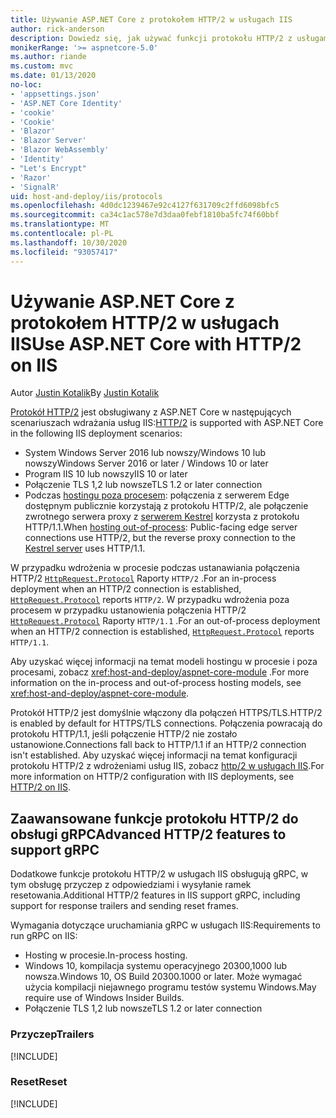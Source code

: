 ```yaml
---
title: Używanie ASP.NET Core z protokołem HTTP/2 w usługach IIS
author: rick-anderson
description: Dowiedz się, jak używać funkcji protokołu HTTP/2 z usługami IIS.
monikerRange: '>= aspnetcore-5.0'
ms.author: riande
ms.custom: mvc
ms.date: 01/13/2020
no-loc:
- 'appsettings.json'
- 'ASP.NET Core Identity'
- 'cookie'
- 'Cookie'
- 'Blazor'
- 'Blazor Server'
- 'Blazor WebAssembly'
- 'Identity'
- "Let's Encrypt"
- 'Razor'
- 'SignalR'
uid: host-and-deploy/iis/protocols
ms.openlocfilehash: 4d0dc1239467e92c4127f631709c2ffd6098bfc5
ms.sourcegitcommit: ca34c1ac578e7d3daa0febf1810ba5fc74f60bbf
ms.translationtype: MT
ms.contentlocale: pl-PL
ms.lasthandoff: 10/30/2020
ms.locfileid: "93057417"
---
```

# <a name="use-aspnet-core-with-http2-on-iis"></a><span data-ttu-id="66c98-103">Używanie ASP.NET Core z protokołem HTTP/2 w usługach IIS</span><span class="sxs-lookup"><span data-stu-id="66c98-103">Use ASP.NET Core with HTTP/2 on IIS</span></span>

<span data-ttu-id="66c98-104">Autor [Justin Kotalik](https://github.com/jkotalik)</span><span class="sxs-lookup"><span data-stu-id="66c98-104">By [Justin Kotalik](https://github.com/jkotalik)</span></span>

<span data-ttu-id="66c98-105">[Protokół HTTP/2](https://httpwg.org/specs/rfc7540.html) jest obsługiwany z ASP.NET Core w następujących scenariuszach wdrażania usług IIS:</span><span class="sxs-lookup"><span data-stu-id="66c98-105">[HTTP/2](https://httpwg.org/specs/rfc7540.html) is supported with ASP.NET Core in the following IIS deployment scenarios:</span></span>

* <span data-ttu-id="66c98-106">System Windows Server 2016 lub nowszy/Windows 10 lub nowszy</span><span class="sxs-lookup"><span data-stu-id="66c98-106">Windows Server 2016 or later / Windows 10 or later</span></span>
* <span data-ttu-id="66c98-107">Program IIS 10 lub nowszy</span><span class="sxs-lookup"><span data-stu-id="66c98-107">IIS 10 or later</span></span>
* <span data-ttu-id="66c98-108">Połączenie TLS 1,2 lub nowsze</span><span class="sxs-lookup"><span data-stu-id="66c98-108">TLS 1.2 or later connection</span></span>
* <span data-ttu-id="66c98-109">Podczas [hostingu poza procesem](xref:host-and-deploy/iis/index#out-of-process-hosting-model): połączenia z serwerem Edge dostępnym publicznie korzystają z protokołu HTTP/2, ale połączenie zwrotnego serwera proxy z [serwerem Kestrel](xref:fundamentals/servers/kestrel) korzysta z protokołu HTTP/1.1.</span><span class="sxs-lookup"><span data-stu-id="66c98-109">When [hosting out-of-process](xref:host-and-deploy/iis/index#out-of-process-hosting-model): Public-facing edge server connections use HTTP/2, but the reverse proxy connection to the [Kestrel server](xref:fundamentals/servers/kestrel) uses HTTP/1.1.</span></span>

<span data-ttu-id="66c98-110">W przypadku wdrożenia w procesie podczas ustanawiania połączenia HTTP/2 [`HttpRequest.Protocol`](xref:Microsoft.AspNetCore.Http.HttpRequest.Protocol*) Raporty `HTTP/2` .</span><span class="sxs-lookup"><span data-stu-id="66c98-110">For an in-process deployment when an HTTP/2 connection is established, [`HttpRequest.Protocol`](xref:Microsoft.AspNetCore.Http.HttpRequest.Protocol*) reports `HTTP/2`.</span></span> <span data-ttu-id="66c98-111">W przypadku wdrożenia poza procesem w przypadku ustanowienia połączenia HTTP/2 [`HttpRequest.Protocol`](xref:Microsoft.AspNetCore.Http.HttpRequest.Protocol*) Raporty `HTTP/1.1` .</span><span class="sxs-lookup"><span data-stu-id="66c98-111">For an out-of-process deployment when an HTTP/2 connection is established, [`HttpRequest.Protocol`](xref:Microsoft.AspNetCore.Http.HttpRequest.Protocol*) reports `HTTP/1.1`.</span></span>

<span data-ttu-id="66c98-112">Aby uzyskać więcej informacji na temat modeli hostingu w procesie i poza procesami, zobacz <xref:host-and-deploy/aspnet-core-module> .</span><span class="sxs-lookup"><span data-stu-id="66c98-112">For more information on the in-process and out-of-process hosting models, see <xref:host-and-deploy/aspnet-core-module>.</span></span>

<span data-ttu-id="66c98-113">Protokół HTTP/2 jest domyślnie włączony dla połączeń HTTPS/TLS.</span><span class="sxs-lookup"><span data-stu-id="66c98-113">HTTP/2 is enabled by default for HTTPS/TLS connections.</span></span> <span data-ttu-id="66c98-114">Połączenia powracają do protokołu HTTP/1.1, jeśli połączenie HTTP/2 nie zostało ustanowione.</span><span class="sxs-lookup"><span data-stu-id="66c98-114">Connections fall back to HTTP/1.1 if an HTTP/2 connection isn't established.</span></span> <span data-ttu-id="66c98-115">Aby uzyskać więcej informacji na temat konfiguracji protokołu HTTP/2 z wdrożeniami usług IIS, zobacz [http/2 w usługach IIS](/iis/get-started/whats-new-in-iis-10/http2-on-iis).</span><span class="sxs-lookup"><span data-stu-id="66c98-115">For more information on HTTP/2 configuration with IIS deployments, see [HTTP/2 on IIS](/iis/get-started/whats-new-in-iis-10/http2-on-iis).</span></span>

## <a name="advanced-http2-features-to-support-grpc"></a><span data-ttu-id="66c98-116">Zaawansowane funkcje protokołu HTTP/2 do obsługi gRPC</span><span class="sxs-lookup"><span data-stu-id="66c98-116">Advanced HTTP/2 features to support gRPC</span></span>

<span data-ttu-id="66c98-117">Dodatkowe funkcje protokołu HTTP/2 w usługach IIS obsługują gRPC, w tym obsługę przyczep z odpowiedziami i wysyłanie ramek resetowania.</span><span class="sxs-lookup"><span data-stu-id="66c98-117">Additional HTTP/2 features in IIS support gRPC, including support for response trailers and sending reset frames.</span></span>

<span data-ttu-id="66c98-118">Wymagania dotyczące uruchamiania gRPC w usługach IIS:</span><span class="sxs-lookup"><span data-stu-id="66c98-118">Requirements to run gRPC on IIS:</span></span>

* <span data-ttu-id="66c98-119">Hosting w procesie.</span><span class="sxs-lookup"><span data-stu-id="66c98-119">In-process hosting.</span></span>
* <span data-ttu-id="66c98-120">Windows 10, kompilacja systemu operacyjnego 20300,1000 lub nowsza.</span><span class="sxs-lookup"><span data-stu-id="66c98-120">Windows 10, OS Build 20300.1000 or later.</span></span> <span data-ttu-id="66c98-121">Może wymagać użycia kompilacji niejawnego programu testów systemu Windows.</span><span class="sxs-lookup"><span data-stu-id="66c98-121">May require use of Windows Insider Builds.</span></span>
* <span data-ttu-id="66c98-122">Połączenie TLS 1,2 lub nowsze</span><span class="sxs-lookup"><span data-stu-id="66c98-122">TLS 1.2 or later connection</span></span>

### <a name="trailers"></a><span data-ttu-id="66c98-123">Przyczep</span><span class="sxs-lookup"><span data-stu-id="66c98-123">Trailers</span></span>

[!INCLUDE[](~/includes/trailers.md)]

### <a name="reset"></a><span data-ttu-id="66c98-124">Reset</span><span class="sxs-lookup"><span data-stu-id="66c98-124">Reset</span></span>

[!INCLUDE[](~/includes/reset.md)]
